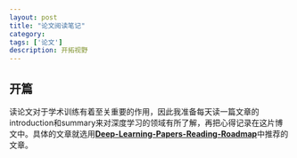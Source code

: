 ```yaml
---
layout: post
title: "论文阅读笔记"
category: 
tags: ['论文']
description: 开拓视野
---
```




## 开篇

读论文对于学术训练有着至关重要的作用，因此我准备每天读一篇文章的introduction和summary来对深度学习的领域有所了解，再把心得记录在这片博文中。具体的文章就选用[**Deep-Learning-Papers-Reading-Roadmap**](https://github.com/floodsung/Deep-Learning-Papers-Reading-Roadmap)中推荐的文章。

